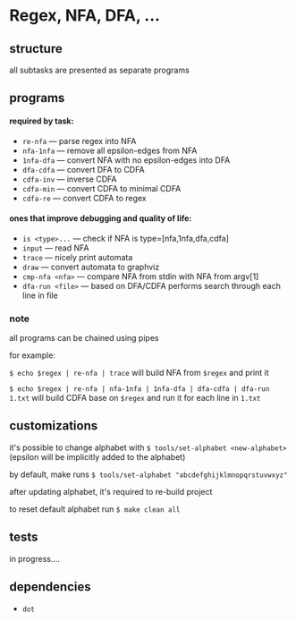 # Regex, NFA, DFA, ...

## structure

all subtasks are presented as separate programs

## programs

#### required by task:

- ```re-nfa```               &mdash; parse regex into NFA
- ```nfa-1nfa```             &mdash; remove all epsilon-edges from NFA
- ```1nfa-dfa```             &mdash; convert NFA with no epsilon-edges into DFA
- ```dfa-cdfa```             &mdash; convert DFA to CDFA
- ```cdfa-inv```             &mdash; inverse CDFA
- ```cdfa-min```             &mdash; convert CDFA to minimal CDFA
- ```cdfa-re```              &mdash; convert CDFA to regex

#### ones that improve debugging and quality of life:

- ```is <type>...```        &mdash; check if NFA is type=[nfa,1nfa,dfa,cdfa] 
- ```input```               &mdash; read NFA
- ```trace```               &mdash; nicely print automata
- ```draw```                &mdash; convert automata to graphviz
- ```cmp-nfa <nfa>```       &mdash; compare NFA from stdin with NFA from argv[1]
- ```dfa-run <file>```      &mdash; based on DFA/CDFA performs search through each line in file

### note

all programs can be chained using pipes

for example:

```$ echo $regex | re-nfa | trace```
    will build NFA from ```$regex``` and print it

```$ echo $regex | re-nfa | nfa-1nfa | 1nfa-dfa | dfa-cdfa | dfa-run 1.txt```
    will build CDFA base on ```$regex``` and run it for each line in ```1.txt```

## customizations

it's possible to change alphabet with
```$ tools/set-alphabet <new-alphabet>```
    (epsilon will be implicitly added to the alphabet)

by default, make runs
```$ tools/set-alphabet "abcdefghijklmnopqrstuvwxyz"```

after updating alphabet, it's required to re-build project

to reset default alphabet run
```$ make clean all```

## tests

in progress....

## dependencies
- ```dot```
